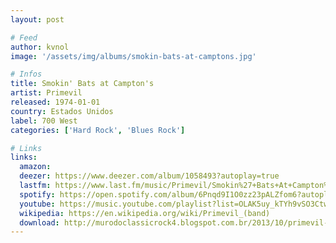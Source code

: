 ```yaml
---
layout: post

# Feed
author: kvnol
image: '/assets/img/albums/smokin-bats-at-camptons.jpg'

# Infos
title: Smokin' Bats at Campton's
artist: Primevil
released: 1974-01-01
country: Estados Unidos
label: 700 West
categories: ['Hard Rock', 'Blues Rock']

# Links
links:
  amazon:
  deezer: https://www.deezer.com/album/1058493?autoplay=true
  lastfm: https://www.last.fm/music/Primevil/Smokin%27+Bats+At+Campton%27s
  spotify: https://open.spotify.com/album/6Pnqd9I1O0zz23pALZfom6?autoplay=true
  youtube: https://music.youtube.com/playlist?list=OLAK5uy_kTYh9vSO3CtwbZL2IeoeXq1OOv5Du41d0&feature=gws_kp_album&feature=gws_kp_artist
  wikipedia: https://en.wikipedia.org/wiki/Primevil_(band)
  download: http://murodoclassicrock4.blogspot.com.br/2013/10/primevil-smokin-bats-at-camptons-1974.html
---
```

